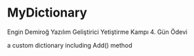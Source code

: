 # MyDictionary
Engin Demiroğ Yazılım Geliştirici Yetiştirme Kampı 4. Gün Ödevi

a custom dictionary including Add() method
